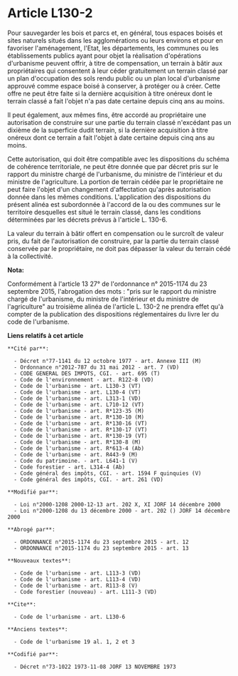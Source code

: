 # Article L130-2

Pour sauvegarder les bois et parcs et, en général, tous espaces boisés et sites naturels situés dans les agglomérations ou
leurs environs et pour en favoriser l'aménagement, l'Etat, les départements, les communes ou les établissements publics ayant
pour objet la réalisation d'opérations d'urbanisme peuvent offrir, à titre de compensation, un terrain à bâtir aux
propriétaires qui consentent à leur céder gratuitement un terrain classé par un plan d'occupation des sols rendu public ou un
plan local d'urbanisme approuvé comme espace boisé à conserver, à protéger ou à créer. Cette offre ne peut être faite si la
dernière acquisition à titre onéreux dont le terrain classé a fait l'objet n'a pas date certaine depuis cinq ans au moins. 

Il peut également, aux mêmes fins, être accordé au propriétaire une autorisation de construire sur une partie du terrain
classé n'excédant pas un dixième de la superficie dudit terrain, si la dernière acquisition à titre onéreux dont ce terrain a
fait l'objet à date certaine depuis cinq ans au moins. 

Cette autorisation, qui doit être compatible avec les dispositions du schéma de cohérence territoriale, ne peut être donnée
que par décret pris sur le rapport du ministre chargé de l'urbanisme, du ministre de l'intérieur et du ministre de
l'agriculture. La portion de terrain cédée par le propriétaire ne peut faire l'objet d'un changement d'affectation qu'après
autorisation donnée dans les mêmes conditions. L'application des dispositions du présent alinéa est subordonnée à l'accord de
la ou des communes sur le territoire desquelles est situé le terrain classé, dans les conditions déterminées par les décrets
prévus à l'article L. 130-6. 

La valeur du terrain à bâtir offert en compensation ou le surcroît de valeur pris, du fait de l'autorisation de construire,
par la partie du terrain classé conservée par le propriétaire, ne doit pas dépasser la valeur du terrain cédé à la
collectivité.

**Nota:**

Conformément à l'article 13 27° de l'ordonnance n° 2015-1174 du 23 septembre 2015, l'abrogation des mots : "pris sur le
rapport du ministre chargé de l'urbanisme, du ministre de l'intérieur et du ministre de l'agriculture" au troisième alinéa de
l'article L. 130-2 ne prendra effet qu'à compter de la publication des dispositions réglementaires du livre Ier du code de
l'urbanisme.

**Liens relatifs à cet article**

	**Cité par**:

	  - Décret n°77-1141 du 12 octobre 1977 - art. Annexe III (M)
	  - Ordonnance n°2012-787 du 31 mai 2012 - art. 7 (VD)
	  - CODE GENERAL DES IMPOTS, CGI. - art. 695 (T)
	  - Code de l'environnement - art. R122-8 (VD)
	  - Code de l'urbanisme - art. L130-3 (VT)
	  - Code de l'urbanisme - art. L130-4 (VT)
	  - Code de l'urbanisme - art. L313-1 (VD)
	  - Code de l'urbanisme - art. L710-12 (VT)
	  - Code de l'urbanisme - art. R*123-35 (M)
	  - Code de l'urbanisme - art. R*130-10 (M)
	  - Code de l'urbanisme - art. R*130-16 (VT)
	  - Code de l'urbanisme - art. R*130-17 (VT)
	  - Code de l'urbanisme - art. R*130-19 (VT)
	  - Code de l'urbanisme - art. R*130-8 (M)
	  - Code de l'urbanisme - art. R*613-4 (Ab)
	  - Code de l'urbanisme - art. R443-9 (M)
	  - Code du patrimoine. - art. L641-1 (V)
	  - Code forestier - art. L314-4 (Ab)
	  - Code général des impôts, CGI. - art. 1594 F quinquies (V)
	  - Code général des impôts, CGI. - art. 261 (VD)

	**Modifié par**:

	  - Loi n°2000-1208 2000-12-13 art. 202 X, XI JORF 14 décembre 2000
	  - Loi n°2000-1208 du 13 décembre 2000 - art. 202 () JORF 14 décembre 2000

	**Abrogé par**:

	  - ORDONNANCE n°2015-1174 du 23 septembre 2015 - art. 12
	  - ORDONNANCE n°2015-1174 du 23 septembre 2015 - art. 13

	**Nouveaux textes**:

	  - Code de l'urbanisme - art. L113-3 (VD)
	  - Code de l'urbanisme - art. L113-4 (VD)
	  - Code de l'urbanisme - art. R113-8 (V)
	  - Code forestier (nouveau) - art. L111-3 (VD)

	**Cite**:

	  - Code de l'urbanisme - art. L130-6

	**Anciens textes**:

	  - Code de l'urbanisme 19 al. 1, 2 et 3

	**Codifié par**:

	  - Décret n°73-1022 1973-11-08 JORF 13 NOVEMBRE 1973
